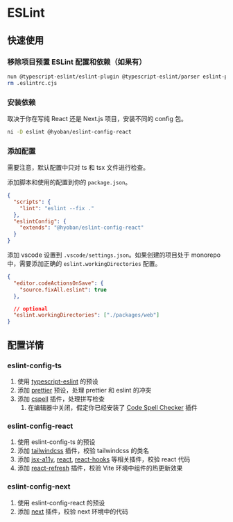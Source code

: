 # ESLint

## 快速使用

### 移除项目预置 ESLint 配置和依赖（如果有）

```sh
nun @typescript-eslint/eslint-plugin @typescript-eslint/parser eslint-plugin-react-hooks eslint-plugin-react-refresh
rm .eslintrc.cjs
```

### 安装依赖

取决于你在写纯 React 还是 Next.js 项目，安装不同的 config 包。

```sh
ni -D eslint @hyoban/eslint-config-react
```

### 添加配置

需要注意，默认配置中只对 ts 和 tsx 文件进行检查。

添加脚本和使用的配置到你的 `package.json`。

```json
{
  "scripts": {
    "lint": "eslint --fix ."
  },
  "eslintConfig": {
    "extends": "@hyoban/eslint-config-react"
  }
}
```

添加 vscode 设置到 `.vscode/settings.json`。如果创建的项目处于 monorepo 中，需要添加正确的 `eslint.workingDirectories` 配置。

```json
{
  "editor.codeActionsOnSave": {
    "source.fixAll.eslint": true
  },

  // optional
  "eslint.workingDirectories": ["./packages/web"]
}
```

## 配置详情

### eslint-config-ts

1. 使用 [typescript-eslint](https://github.com/typescript-eslint/typescript-eslint) 的预设
1. 添加 [prettier](https://github.com/prettier/eslint-config-prettier) 预设，处理 prettier 和 eslint 的冲突
1. 添加 [cspell](https://github.com/streetsidesoftware/cspell) 插件，处理拼写检查
   1. 在编辑器中关闭，假定你已经安装了 [Code Spell Checker](https://marketplace.visualstudio.com/items?itemName=streetsidesoftware.code-spell-checker) 插件

### eslint-config-react

1. 使用 eslint-config-ts 的预设
1. 添加 [tailwindcss](https://github.com/francoismassart/eslint-plugin-tailwindcss) 插件，校验 tailwindcss 的类名
1. 添加 [jsx-a11y](https://github.com/jsx-eslint/eslint-plugin-jsx-a11y), [react](https://github.com/jsx-eslint/eslint-plugin-react), [react-hooks](https://github.com/facebook/react/tree/main/packages/eslint-plugin-react-hooks) 等相关插件，校验 react 代码
1. 添加 [react-refresh](https://github.com/ArnaudBarre/eslint-plugin-react-refresh) 插件，校验 Vite 环境中组件的热更新效果

### eslint-config-next

1. 使用 eslint-config-react 的预设
1. 添加 [next](https://www.npmjs.com/package/@next/eslint-plugin-next) 插件，校验 next 环境中的代码
